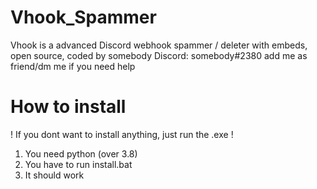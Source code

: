 # Vhook_Spammer
Vhook is a advanced Discord webhook spammer / deleter with embeds, open source, coded by somebody
Discord: somebody#2380 add me as friend/dm me if you need help
# How to install
! If you dont want to install anything, just run the .exe !
1. You need python (over 3.8)
2. You have to run install.bat
3. It should work

